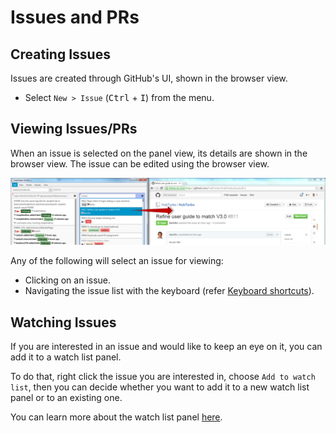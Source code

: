 # Issues and PRs

## Creating Issues <a name="creating"></a>

Issues are created through GitHub's UI, shown in the browser view.

- Select `New > Issue` (<kbd>Ctrl</kbd> + <kbd>I</kbd>) from the menu.

## Viewing Issues/PRs <a name="viewing"></a>

When an issue is selected on the panel view, its details are shown in the browser view.
The issue can be edited using the browser view.

<img src="images/gettingStarted/browserViewExplanation.png" src="600">

Any of the following will select an issue for viewing:

- Clicking on an issue.
- Navigating the issue list with the keyboard (refer [Keyboard shortcuts](keyboardShortcuts.md)).

## Watching Issues <a name="watching"></a>

If you are interested in an issue and would like to keep an eye on it, you can add it to a watch list panel.

To do that, right click the issue you are interested in, choose `Add to watch list`, then you can decide whether you want to add it to a new watch list panel or to an existing one.

You can learn more about the watch list panel [here](panels.md#watchlist).
